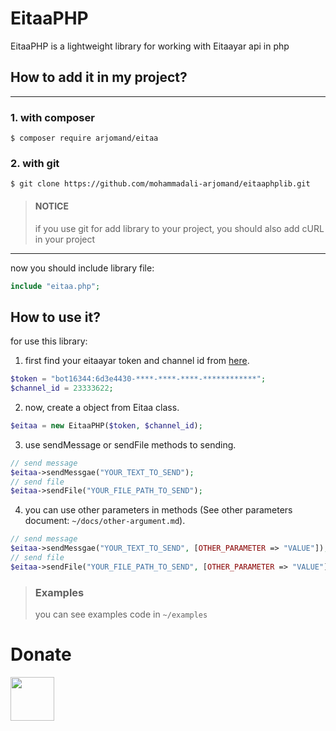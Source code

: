 # EitaaPHP
EitaaPHP is a lightweight library for working with Eitaayar api in php

## How to add it in my project?

--------------------------------
### 1. with composer
```
$ composer require arjomand/eitaa
```
### 2. with git
```
$ git clone https://github.com/mohammadali-arjomand/eitaaphplib.git
```
> #### NOTICE
> if you use git for add library to your project, you should also add cURL in your project
--------------------------------
now you should include library file:
```php
include "eitaa.php";
```

## How to use it?
for use this library:
1. first find your eitaayar token and channel id from [here](https://eitaayar.ir).
```php
$token = "bot16344:6d3e4430-****-****-****-************";
$channel_id = 23333622;
```
2. now, create a object from Eitaa class.
```php
$eitaa = new EitaaPHP($token, $channel_id);
```
3. use sendMessage or sendFile methods to sending.
```php
// send message
$eitaa->sendMessgae("YOUR_TEXT_TO_SEND");
// send file
$eitaa->sendFile("YOUR_FILE_PATH_TO_SEND");
```
4. you can use other parameters in methods (See other parameters document: `~/docs/other-argument.md`).
```php
// send message
$eitaa->sendMessgae("YOUR_TEXT_TO_SEND", [OTHER_PARAMETER => "VALUE"]);
// send file
$eitaa->sendFile("YOUR_FILE_PATH_TO_SEND", [OTHER_PARAMETER => "VALUE"]);
```
>### Examples
> you can see examples code in `~/examples`

# Donate
<a href="https://www.coffeebede.com/mohammadali-arjomand"><img class="img-fluid" height="70px" src="https://coffeebede.ir/DashboardTemplateV2/app-assets/images/banner/default-yellow.svg" /></a>

